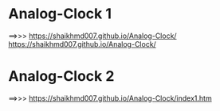 # Analog-Clock 1

==>>>  https://shaikhmd007.github.io/Analog-Clock/
https://shaikhmd007.github.io/Analog-Clock/

# Analog-Clock 2

==>>>  https://shaikhmd007.github.io/Analog-Clock/index1.htm

